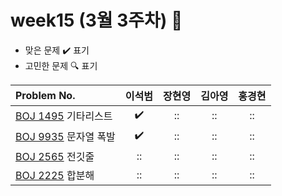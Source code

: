 
# week15 (3월 3주차) :pencil:

- 맞은 문제 :heavy_check_mark: 표기
- 고민한 문제 :mag: 표기


| Problem No.                                             |       이석범       | 장현영 |       김아영       | 홍경현 |
|:--------------------------------------------------------| :----------------: | :----------------: | :----------------:|:----------------: |
| [BOJ 1495](https://www.acmicpc.net/problem/1495) 기타리스트  |:heavy_check_mark:|::|::|::|
| [BOJ 9935](https://www.acmicpc.net/problem/9935) 문자열 폭발 |:heavy_check_mark:|::|::|::|
| [BOJ 2565](https://www.acmicpc.net/problem/2565) 전깃줄    |::|::|::|::|
| [BOJ 2225](https://www.acmicpc.net/problem/2225) 합분해    |::|::|::|::|
